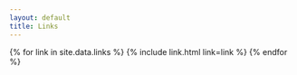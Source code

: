 ```yaml
---
layout: default
title: Links
---
```


{% for link in site.data.links %}
  {% include link.html link=link %}
{% endfor %}